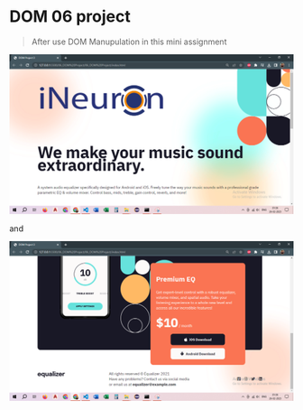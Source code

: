 # DOM 06 project


> After use DOM Manupulation in this mini assignment

![This is a image](./06%20dom%201%20project.png)

and 

![This is a image](./06%20dom%202%20project.png)
